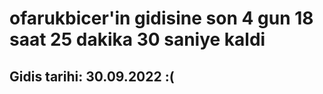 # ofarukbicer'in gidisine son 4 gun 18 saat 25 dakika 30 saniye kaldi

## Gidis tarihi: 30.09.2022 :(
